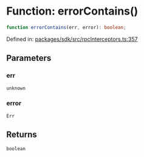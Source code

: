 # Function: errorContains()

```ts
function errorContains(err, error): boolean;
```

Defined in: [packages/sdk/src/rpcInterceptors.ts:357](https://github.com/towns-protocol/towns/blob/0db1fd0ac7258e8db8cedfb6183e8eade8284fa1/packages/sdk/src/rpcInterceptors.ts#L357)

## Parameters

### err

`unknown`

### error

`Err`

## Returns

`boolean`

